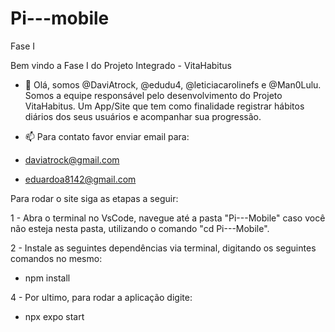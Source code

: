 # Pi---mobile
Fase I

Bem vindo a Fase I do Projeto Integrado - VitaHabitus

- 👋 Olá, somos @DaviAtrock, @edudu4, @leticiacarolinefs e @Man0Lulu. Somos a equipe responsável pelo desenvolvimento do Projeto VitaHabitus.
Um App/Site que tem como finalidade registrar hábitos diários dos seus usuários e acompanhar sua progressão.

- 📫 Para contato favor enviar email para:
  
- daviatrock@gmail.com
- eduardoa8142@gmail.com

Para rodar o site siga as etapas a seguir:

1 - Abra o terminal no VsCode, navegue até a pasta "Pi---Mobile" caso você não esteja nesta pasta, utilizando o comando "cd Pi---Mobile".

2 - Instale as seguintes dependências via terminal, digitando os seguintes comandos no mesmo:

- npm install

4 - Por ultimo, para rodar a aplicação digite:

- npx expo start
